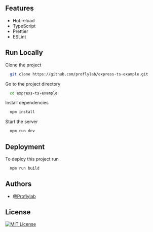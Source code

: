 ## Features

- Hot reload
- TypeScript
- Prettier
- ESLint

## Run Locally

Clone the project

```bash
  git clone https://github.com/proflylab/express-ts-example.git
```

Go to the project directory

```bash
  cd express-ts-example
```

Install dependencies

```bash
  npm install
```

Start the server

```bash
  npm run dev
```


## Deployment

To deploy this project run

```bash
  npm run build
```


## Authors

- [@Proflylab](https://www.github.com/proflylab)


## License
[![MIT License](https://img.shields.io/badge/License-MIT-green.svg)](https://choosealicense.com/licenses/mit/)
